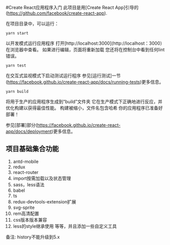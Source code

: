 #Create React应用程序入门
此项目是用[Create React App]引导的(https://github.com/facebook/create-react-app).

在项目目录中，可以运行：

`yarn start`

以开发模式运行应用程序
打开[http://localhost:3000](http://localhost：3000）在浏览器中查看。
如果进行编辑，页面将重新加载
您还将在控制台中看到任何lint错误。



`yarn test`

在交互式监视模式下启动测试运行程序
参见[运行测试]一节(https://facebook.github.io/create-react-app/docs/running-tests)更多信息。

`yarn build`

将用于生产的应用程序生成到“build”文件夹
它在生产模式下正确地进行反应，并优化构建以获得最佳性能。
构建被缩小，文件名包含哈希
你的应用程序已准备好部署！


参见[部署]部分(https://facebook.github.io/create-react-app/docs/deployment)更多信息。

## 项目基础集合功能
1. antd-mobile
2. redux
3. react-router
4. import按需加载以及状态管理
5. sass，less语法
6. babel
7. ts
8. redux-devtools-extension扩展
9. svg-sprite
10. rem高清配置
11. css版本版本兼容
12. less的style继承使用
等等，并且添加一些自定义工具


备注: history不能升级到5.x